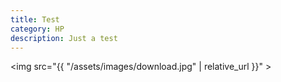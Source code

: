 ```yaml
---
title: Test
category: HP
description: Just a test
---
```


<img src="{{ "/assets/images/download.jpg" | relative_url }}" >